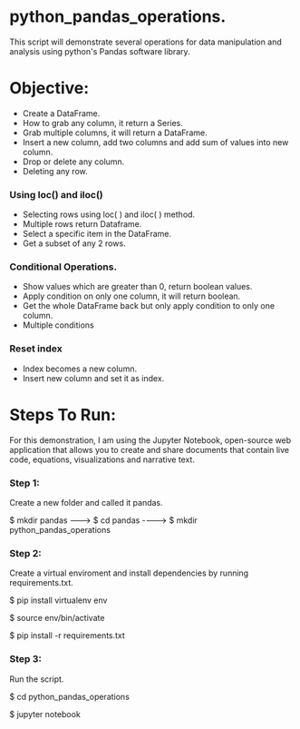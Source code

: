 # python_pandas_operations.
This script will demonstrate several operations for data manipulation and analysis using python's Pandas software library.

# Objective:
* Create a DataFrame.
* How to grab any column, it return a Series.
* Grab multiple columns, it will return a DataFrame.
* Insert a new column, add two columns and add sum of values into new column.
* Drop or delete any column.
* Deleting any row.

### Using loc() and iloc()
* Selecting rows using loc( ) and iloc( ) method.
* Multiple rows return Dataframe.
* Select a specific item in the DataFrame.
* Get a subset of any 2 rows.

### Conditional Operations.
* Show values which are greater than 0, return boolean values.
* Apply condition on only one column, it will return boolean.
* Get the whole DataFrame back but only apply condition to only one column.
* Multiple conditions

### Reset index
* Index becomes a new column.
* Insert new column and set it as index.

# Steps To Run:
For this demonstration, I am using the Jupyter Notebook, open-source web application that allows you to create and share documents that contain live code, equations, visualizations and narrative text.

### Step 1:
Create a new folder and called it pandas.

$ mkdir pandas ---> $ cd pandas ----> $ mkdir python_pandas_operations

### Step 2:
Create a virtual enviroment and install dependencies by running requirements.txt.

$ pip install virtualenv env

$ source env/bin/activate

$ pip install -r requirements.txt

### Step 3:
Run the script.

$ cd python_pandas_operations

$ jupyter notebook
